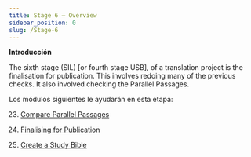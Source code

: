 ```yaml
---
title: Stage 6 – Overview
sidebar_position: 0
slug: /Stage-6
---
```




**Introducción**


The sixth stage (SIL) [or fourth stage USB], of a translation project is the finalisation for publication. This involves redoing many of the previous checks. It also involved checking the Parallel Passages.


Los módulos siguientes le ayudarán en esta etapa:


 23. [Compare Parallel Passages](/23.PP)


 24. [Finalising for Publication](/24.FFP)


 25. [Create a Study Bible](/25.StudyBibles)

